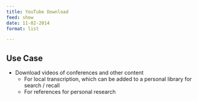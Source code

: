 ```yaml
---
title: YouTube Download
feed: show
date: 11-02-2014
format: list

---
```

## Use Case
- Download videos of conferences and other content 
	- For local transcription, which can be added to a personal library for search / recall 
	- For references for personal research

